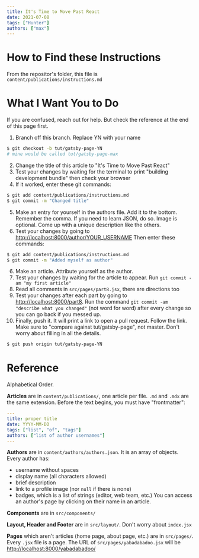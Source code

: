 ```yaml
---
title: It's Time to Move Past React
date: 2021-07-08
tags: ["Hunter"]
authors: ["max"]
---
```


# How to Find these Instructions

From the repositor's folder, this file is `content/publications/instructions.md`

# What I Want You to Do

If you are confused, reach out for help. But check the reference at the end of this page first.

1. Branch off this branch. Replace YN with your name
```bash
$ git checkout -b tut/gatsby-page-YN
# mine would be called tut/gatsby-page-max
```
2. Change the title of this article to "It's Time to Move Past React"
3. Test your changes by waiting for the terminal to print "building development bundle" then check your browser
4. If it worked, enter these git commands:
```bash
$ git add content/publications/instructions.md
$ git commit -m "Changed title"
```
5. Make an entry for yourself in the authors file. Add it to the bottom. Remember the comma. If you need to learn JSON, do so. Image is optional. Come up with a unique description like the others.
5. Test your changes by going to <http://localhost:8000/author/YOUR_USERNAME> Then enter these commands:
```bash
$ git add content/publications/instructions.md
$ git commit -m "Added myself as author"
```
6. Make an article. Attribute yourself as the author.
7. Test your changes by waiting for the article to appear. Run `git commit -am "my first article"`
8. Read all comments in `src/pages/part8.jsx`, there are directions too
9. Test your changes after each part by going to <http://localhost:8000/part8>. Run the command `git commit -am "describe what you changed"` (not word for word) after every change so you can go back if you messed up.
10. Finally, push it. It will print a link to open a pull request. Follow the link. Make sure to "compare against tut/gatsby-page", not master. Don't worry about filling in all the details.
```bash
$ git push origin tut/gatsby-page-YN
```

# Reference

Alphabetical Order.

**Articles** are in `content/publications/`, one article per file. `.md` and `.mdx` are the same extension. Before the text begins, you must have "frontmatter":
```YAML
---
title: proper title
date: YYYY-MM-DD
tags: ["list", "of", "tags"]
authors: ["list of author usernames"]
---
```

**Authors** are in `content/authors/authors.json`. It is an array of objects. Every author has:
- username without spaces
- display name (all characters allowed)
- brief description
- link to a profile image (nor `null` if there is none)
- badges, which is a list of strings (editor, web team, etc.)
You can access an author's page by clicking on their name in an article.

**Components** are in `src/components/`

**Layout, Header and Footer** are in `src/layout/`. Don't worry about `index.jsx`

**Pages** which aren't articles (home page, about page, etc.) are in `src/pages/`. Every `.jsx` file is a page. The URL of `src/pages/yabadabadoo.jsx` will be <http://localhost:8000/yabadabadoo/>

